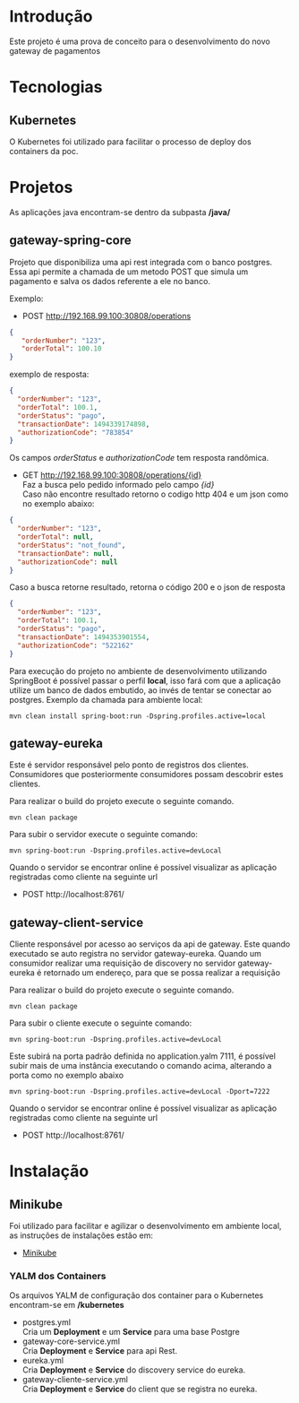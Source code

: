 # Introdução
Este projeto é uma prova de conceito para o desenvolvimento do novo gateway de
pagamentos

# Tecnologias

## Kubernetes
O Kubernetes foi utilizado para facilitar o processo de deploy dos containers da
poc.

# Projetos
As aplicações java encontram-se dentro da subpasta **/java/**  

## gateway-spring-core
Projeto que disponibiliza uma api rest integrada com o banco postgres. Essa api
permite a chamada de um metodo POST que simula um pagamento e salva os dados
referente a ele no banco.  

Exemplo:
- POST http://192.168.99.100:30808/operations

```json
{
   "orderNumber": "123",
   "orderTotal": 100.10
}
```  

exemplo de resposta:  
```json
{
  "orderNumber": "123",
  "orderTotal": 100.1,
  "orderStatus": "pago",
  "transactionDate": 1494339174898,
  "authorizationCode": "783854"
}
```  
Os campos *orderStatus* e *authorizationCode* tem resposta randômica.  


- GET http://192.168.99.100:30808/operations/{id}  
Faz a busca pelo pedido informado pelo campo *{id}*  
Caso não encontre resultado retorno o codigo http 404 e um json como no exemplo
abaixo:  

```json
{
  "orderNumber": "123",
  "orderTotal": null,
  "orderStatus": "not_found",
  "transactionDate": null,
  "authorizationCode": null
}
```  

Caso a busca retorne resultado, retorna o código 200 e o json de resposta  
```json
{
  "orderNumber": "123",
  "orderTotal": 100.1,
  "orderStatus": "pago",
  "transactionDate": 1494353901554,
  "authorizationCode": "522162"
}
```

Para execução do projeto no ambiente de desenvolvimento utilizando SpringBoot é
possível passar o perfil **local**, isso fará com que a aplicação utilize um
banco de dados embutido, ao invés de tentar se conectar ao postgres. Exemplo da
chamada para ambiente local:  

```shell
mvn clean install spring-boot:run -Dspring.profiles.active=local
```

## gateway-eureka
Este é servidor responsável pelo ponto de registros dos clientes.
Consumidores que posteriormente consumidores possam descobrir estes clientes.

Para realizar o build do projeto execute o seguinte comando.
```shell
mvn clean package
```

Para subir o servidor execute o seguinte comando:
```shell
mvn spring-boot:run -Dspring.profiles.active=devLocal
```
Quando o servidor se encontrar online é possível visualizar as aplicação registradas como cliente na seguinte url

- POST http://localhost:8761/

## gateway-client-service
Cliente responsável por acesso ao serviços da api de gateway. Este quando executado se auto registra no servidor gateway-eureka. 
Quando um consumidor realizar uma requisição de discovery no servidor gateway-eureka é retornado um endereço,
para que se possa realizar a requisição

Para realizar o build do projeto execute o seguinte comando.
```shell
mvn clean package
```

Para subir o cliente execute o seguinte comando:

```shell
mvn spring-boot:run -Dspring.profiles.active=devLocal
```
Este subirá na porta padrão definida no application.yalm 7111, é possível subir mais de uma instância executando o comando acima,
alterando a porta como no exemplo abaixo

```shell
mvn spring-boot:run -Dspring.profiles.active=devLocal -Dport=7222
```
Quando o servidor se encontrar online é possível visualizar as aplicação registradas como cliente na seguinte url

- POST http://localhost:8761/


# Instalação

## Minikube
Foi utilizado para facilitar e agilizar o desenvolvimento em ambiente local, as
instruções de instalações estão em:
* [Minikube](https://github.com/kubernetes/minikube)

### YALM dos Containers
Os arquivos YALM de configuração dos container para o Kubernetes encontram-se em
**/kubernetes**
- postgres.yml  
Cria um **Deployment** e um **Service** para uma base Postgre
- gateway-core-service.yml  
Cria **Deployment** e **Service** para api Rest.
- eureka.yml  
Cria **Deployment** e **Service** do discovery service do eureka.
- gateway-cliente-service.yml  
Cria **Deployment** e **Service** do client que se registra no eureka.
